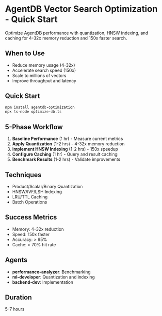 # AgentDB Vector Search Optimization - Quick Start

Optimize AgentDB performance with quantization, HNSW indexing, and caching for 4-32x memory reduction and 150x faster search.

## When to Use

- Reduce memory usage (4-32x)
- Accelerate search speed (150x)
- Scale to millions of vectors
- Improve throughput and latency

## Quick Start

```bash
npm install agentdb-optimization
npx ts-node optimize-db.ts
```

## 5-Phase Workflow

1. **Baseline Performance** (1 hr) - Measure current metrics
2. **Apply Quantization** (1-2 hrs) - 4-32x memory reduction
3. **Implement HNSW Indexing** (1-2 hrs) - 150x speedup
4. **Configure Caching** (1 hr) - Query and result caching
5. **Benchmark Results** (1-2 hrs) - Validate improvements

## Techniques

- Product/Scalar/Binary Quantization
- HNSW/IVF/LSH Indexing
- LRU/TTL Caching
- Batch Operations

## Success Metrics

- Memory: 4-32x reduction
- Speed: 150x faster
- Accuracy: > 95%
- Cache: > 70% hit rate

## Agents

- **performance-analyzer**: Benchmarking
- **ml-developer**: Quantization and indexing
- **backend-dev**: Implementation

## Duration

5-7 hours
